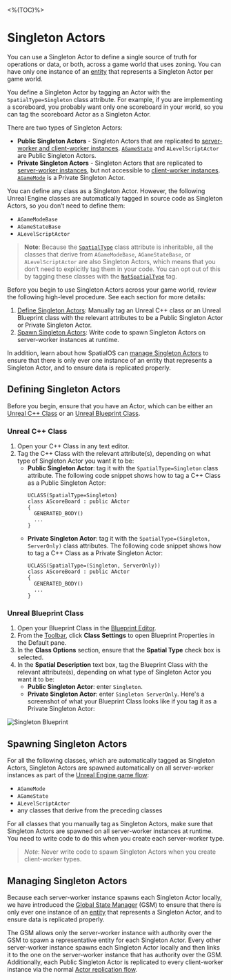 <%(TOC)%>
# Singleton Actors

You can use a Singleton Actor to define a single source of truth for operations or data, or both, across a game world that uses zoning. You can have only one instance of an [entity]({{urlRoot}}/content/glossary#entity) that represents a Singleton Actor per game world.

You define a Singleton Actor by tagging an Actor with the `SpatialType=Singleton` class attribute. For example, if you are implementing a scoreboard, you probably want only one scoreboard in your world, so you can tag the scoreboard Actor as a Singleton Actor.

There are two types of Singleton Actors:

* **Public Singleton Actors** - Singleton Actors that are replicated to [server-worker and client-worker instances]({{urlRoot}}/content/glossary#workers). [`AGameState`](https://docs.unrealengine.com/en-US/Gameplay/Framework/GameMode) and `ALevelScriptActor` are Public Singleton Actors.
* **Private Singleton Actors** - Singleton Actors that are replicated to [server-worker instances]({{urlRoot}}/content/glossary#workers), but not accessible to [client-worker instances]({{urlRoot}}/content/glossary#workers). [`AGameMode`](https://docs.unrealengine.com/en-US/Gameplay/Framework/GameMode) is a Private Singleton Actor.

You can define any class as a Singleton Actor. However, the following Unreal Engine classes are automatically tagged in source code as Singleton Actors, so you don’t need to define them:

* `AGameModeBase`
* `AGameStateBase`
* `ALevelScriptActor`

> **Note**: Because the [`SpatialType`]({{urlRoot}}/content/spatial-type) class attribute is inheritable, all the classes that derive from `AGameModeBase`, `AGameStateBase`, or `ALevelScriptActor` are also Singleton Actors, which means that you don’t need to explicitly tag them in your code. You can opt out of this by tagging these classes with the [`NotSpatialType`]({{urlRoot}}/content/spatial-type#spatial-type) tag.

Before you begin to use Singleton Actors across your game world, review the following high-level procedure. See each section for more details:
1. [Define Singleton Actors](#defining-singleton-actors): Manually tag an Unreal C++ class or an Unreal Blueprint class with the relevant attributes to be a Public Singleton Actor or Private Singleton Actor.
2. [Spawn Singleton Actors](#spawning-singleton-actors): Write code to spawn Singleton Actors on server-worker instances at runtime. 

In addition, learn about how SpatialOS can [manage Singleton Actors](#managing-singleton-actors) to ensure that there is only ever one instance of an entity that represents a Singleton Actor, and to ensure data is replicated properly. 

## Defining Singleton Actors

Before you begin, ensure that you have an Actor, which can be either an [Unreal C++ Class](https://docs.unrealengine.com/en-us/Programming/Development/ManagingGameCode/CppClassWizard) or an [Unreal Blueprint Class](https://docs.unrealengine.com/en-US/Engine/Blueprints/UserGuide/Types/ClassBlueprint).

### Unreal C++ Class

1. Open your C++ Class in any text editor.
2. Tag the C++ Class with the relevant attribute(s), depending on what type of Singleton Actor you want it to be:
   * **Public Singleton Actor**: tag it with the `SpatialType=Singleton` class attribute. The following code snippet shows how to tag a C++ Class as a Public Singleton Actor:
     ```
     UCLASS(SpatialType=Singleton)
     class AScoreBoard : public AActor
     {
       GENERATED_BODY()
       ...
     }
     ```
   * **Private Singleton Actor**: tag it with the `SpatialType=(Singleton, ServerOnly)` class attributes. The following code snippet shows how to tag a C++ Class as a Private Singleton Actor:
     ```
     UCLASS(SpatialType=(Singleton, ServerOnly))
     class AScoreBoard : public AActor
     {
       GENERATED_BODY()
       ...
     }
     ``` 

### Unreal Blueprint Class

1. Open your Blueprint Class in the [Blueprint Editor](https://docs.unrealengine.com/en-us/Engine/Blueprints/Editor).
2. From the [Toolbar](https://docs.unrealengine.com/en-US/Engine/Blueprints/Editor/UIComponents/Toolbar), click **Class Settings** to open Blueprint Properties in the Default pane.
3. In the **Class Options** section, ensure that the **Spatial Type** check box is selected.
4. In the **Spatial Description** text box, tag the Blueprint Class with the relevant attribute(s), depending on what type of Singleton Actor you want it to be:
   * **Public Singleton Actor**: enter `Singleton`.
   * **Private Singleton Actor**: enter `Singleton ServerOnly`.
  Here's a screenshot of what your Blueprint Class looks like if you tag it as a Private Singleton Actor:

![Singleton Blueprint]({{assetRoot}}assets/screen-grabs/blueprint-singleton.png)

## Spawning Singleton Actors

For all the following classes, which are automatically tagged as Singleton Actors, Singleton Actors are spawned automatically on all server-worker instances as part of the [Unreal Engine game flow](https://docs.unrealengine.com/en-US/Gameplay/Framework/GameFlow):
- `AGameMode`
- `AGameState`
- `ALevelScriptActor`
- any classes that derive from the preceding classes

For all classes that you manually tag as Singleton Actors, make sure that Singleton Actors are spawned on all server-worker instances at runtime. You need to write code to do this when you create each server-worker type. 

> *Note*: Never write code to spawn Singleton Actors when you create client-worker types.

## Managing Singleton Actors

Because each server-worker instance spawns each Singleton Actor locally, we have introduced the [Global State Manager]({{urlRoot}}/content/glossary#global-state-manager) (GSM) to ensure that there is only ever one instance of an [entity]({{urlRoot}}/content/glossary#entity) that represents a Singleton Actor, and to ensure data is replicated properly. 

The GSM allows only the server-worker instance with authority over the GSM to spawn a representative entity for each Singleton Actor. Every other server-worker instance spawns each Singleton Actor locally and then links it to the one on the server-worker instance that has authority over the GSM. Additionally, each Public Singleton Actor is replicated to every client-worker instance via the normal [Actor replication flow](https://docs.unrealengine.com/en-us/Gameplay/Networking/Actors/ReplicationFlow).
